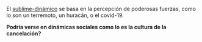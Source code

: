 El [sublime-dinámico](sublime-dinámico.md) se basa en la percepción de poderosas fuerzas, como lo son un terremoto, un huracán, o el covid-19. 

**Podría verse en dinámicas sociales como lo es la cultura de la cancelación?**

